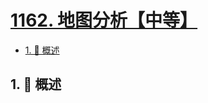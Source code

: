 # [1162. 地图分析【中等】](https://github.com/Tdahuyou/TNotes.leetcode/tree/main/notes/1162.%20%E5%9C%B0%E5%9B%BE%E5%88%86%E6%9E%90%E3%80%90%E4%B8%AD%E7%AD%89%E3%80%91)

<!-- region:toc -->

- [1. 📝 概述](#1--概述)

<!-- endregion:toc -->

## 1. 📝 概述
